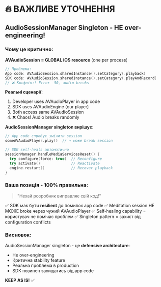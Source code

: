 # 🔥 ВАЖЛИВЕ УТОЧНЕННЯ

## AudioSessionManager Singleton - НЕ over-engineering!

### Чому це критично:

**AVAudioSession = GLOBAL iOS resource** (one per process)
```swift
// Проблема:
App code: AVAudioSession.sharedInstance().setCategory(.playback) 
SDK code: AVAudioSession.sharedInstance().setCategory(.playAndRecord)
// ❌ Конфлікт! Error -50, audio breaks
```

**Реальні сценарії:**
1. Developer uses AVAudioPlayer in app code
2. SDK uses AVAudioEngine (our player)
3. Both access same AVAudioSession
4. ❌ Chaos! Audio breaks randomly

**AudioSessionManager singleton вирішує:**
```swift
// App code спробує змінити session
someAVAudioPlayer.play()  // → може break session

// SDK self-heals автоматично
sessionManager.handleMediaServicesReset() {
  try configure(force: true)  // Reconfigure
  try activate()              // Reactivate
  engine.restart()            // Recover playback
}
```

### Ваша позиція - 100% правильна:

> "Нехай розробник виправляє свій код!"

✅ SDK має бути **resilient** до помилок app code
✅ Meditation session НЕ МОЖЕ broke через чужий AVAudioPlayer
✅ Self-healing capability = користувач не помічає проблем
✅ Singleton pattern = захист від configuration conflicts

### Висновок:

AudioSessionManager singleton - це **defensive architecture**:
- Не over-engineering
- Критична stability feature
- Реальна проблема в production
- SDK повинен захищатись від app code

**KEEP AS IS!** ✅
